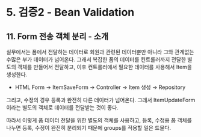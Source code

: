 # 5. 검증2 - Bean Validation
## 11. Form 전송 객체 분리 - 소개
실무에서는 폼에서 전달하는 데이터로 회원과 관련된 데이터뿐만 아니라 그와 관계없는 수많은 부가 데이터가 넘어온다.
그래서 복잡한 폼의 데이터를 컨트롤러까지 전달한 별도의 객체를 만들어서 전달하고, 이후 컨트롤러에서 필요한 데이터를 사용해서 Item을 생성한다.
- HTML Form → ItemSaveForm → Controller → Item 생성 → Repository

그리고, 수정의 경우 등록과 완전히 다른 데이터가 넘어온다. 그래서 ItemUpdateForm이라는 별도의 객체로 데이터를 전달받는 것이 좋다.

따라서 이렇게 폼 데이터 전달을 위한 별도의 객체를 사용하고, 등록, 수정용 폼 객체를 나누면 등록, 수정이 완전히 분리되기 때문에 groups를 적용할 일은 드물다.
